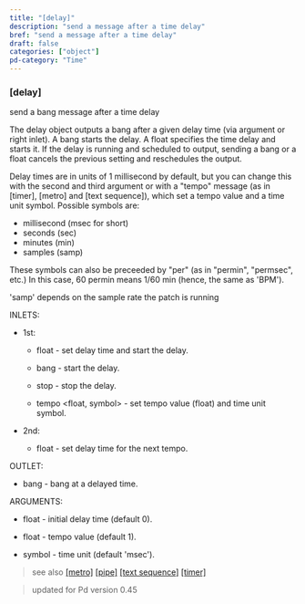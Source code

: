 ```yaml
---
title: "[delay]"
description: "send a message after a time delay"
bref: "send a message after a time delay"
draft: false
categories: ["object"]
pd-category: "Time"
---
```


### [delay]

send a bang message after a time delay

The delay object outputs a bang after a given delay time (via argument or right inlet). A bang starts the delay. A float specifies the time delay and starts it. If the delay is running and scheduled to output, sending a bang or a float cancels the previous setting and reschedules the output.

Delay times are in units of 1 millisecond by default, but you can change this with the second and third argument or with a "tempo" message (as in [timer], [metro] and [text sequence]), which set a tempo value and a time unit symbol. Possible symbols are:

- millisecond (msec for short)
- seconds (sec)
- minutes (min)
- samples (samp)

These symbols can also be preceeded by "per" (as in "permin",  "permsec",  etc.) In this case,  60 permin means 1/60 min (hence,  the same as 'BPM').

'samp' depends on the sample rate the patch is running


INLETS:

- 1st:

  - float - set delay time and start the delay.

  - bang - start the delay.

  - stop - stop the delay.

  - tempo &lt;float,  symbol&gt; - set tempo value (float) and time unit symbol.

- 2nd: 

  - float - set delay time for the next tempo.

OUTLET:

- bang - bang at a delayed time.

ARGUMENTS:

- float - initial delay time (default 0).

- float - tempo value (default 1).

- symbol - time unit (default 'msec').


 
> see also [[metro]](../metro) [[pipe]](../pipe) [[text sequence]](../#) [[timer]](../timer)
 
> updated for Pd version 0.45
